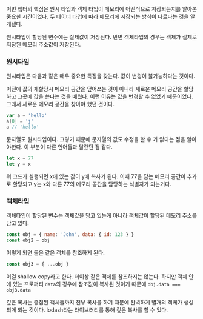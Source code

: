 이번 챕터의 핵심은 원시 타입과 객체 타입이 메모리에 어떤식으로 저장되는지를 알아본 중요한 시간이었다. 두 데이터 타입에 따라 메모리에 저장되는 방식이 다르다는 것을 알게됐다.

원시타입이 할당된 변수에는 실제값이 저장된다. 반면 객체타입의 경우는 객체가 실제로 저장된 메모리 주소값이 저장된다.

### 원시타입

원시타입은 다음과 같은 매우 중요한 특징을 갖는다. 값이 변경이 불가능하다는 것이다.

이전에 값의 재할당시 메모리 공간을 덮어쓰는 것이 아니라 새로운 메모리 공간을 할당하고 그곳에 값을 쓴다는 것을 배웠다. 이런 이유는 값을 변경할 수 없었기 때문이었다. 그래서 새로운 메모리 공간을 찾아야 했던 것이다.

```jsx
var a = 'hello'
a[0] = 'j'
a // 'hello'
```

문자열도 원시타입이다. 그렇기 때문에 문자열의 값도 수정을 할 수 가 없다는 점을 알아야한다. 이 부분이 다른 언어들과 달랐던 점 같다.

```jsx
let x = 77
let y = x
```

위 코드가 실행되면 x에 있는 값이 y에 복사가 된다. 이때 77을 담는 메모리 공간이 추가로 할당되고 y는 x와 다른 77의 메모리 공간을 담당하는 식별자가 되는거다.

### 객체타입

객체타입이 할당된 변수는 객체값을 담고 있는게 아니라 객체값이 할당된 메모리 주소를 담고 있다.

```jsx
const obj = { name: 'John', data: { id: 123 } }
const obj2 = obj
```

이렇게 되면 둘은 같은 객체를 참조하게 된다.

```jsx
const obj3 = { ...obj }
```

이걸 shallow copy라고 한다. 더이상 같은 객체를 참조하지는 않는다. 하지만 객체 안에 있는 프로퍼티 `data`의 경우에 참조값이 복사된 것이기 때문에 `obj.data === obj3.data`

깊은 복사는 중첩된 객체들까지 전부 복사를 하기 때문에 완벽하게 별개의 객체가 생성되게 되는 것이다. lodash라는 라이브러리를 통해 깊은 복사를 할 수 있다.
